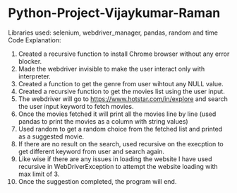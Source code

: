 # Python-Project-Vijaykumar-Raman
Libraries used: selenium, webdriver_manager, pandas, random and time
Code Explanation:
1. Created a recursive function to install Chrome browser without any error blocker.
2. Made the webdriver invisible to make the user interact only with interpreter.
3. Created a function to get the genre from user wihtout any NULL value.
4. Created a recursive function to get the movies list using the user input.
5. The webdriver will go to https://www.hotstar.com/in/explore and search the user input keyword to fetch movies.
6. Once the movies fetched it will print all the movies line by line (used pandas to print the movies as a column with string values)
7. Used random to get a random choice from the fetched list and printed as a suggested movie.
8. If there are no result on the search, used recursive on the execption to get different keyword from user and search again.
9. Like wise if there are any issues in loading the website I have used recursive in WebDriverException to attempt the website loading with max limit of 3.
10. Once the suggestion completed, the program will end.

